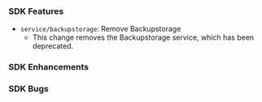 ### SDK Features
* `service/backupstorage`: Remove Backupstorage
  * This change removes the Backupstorage service, which has been deprecated.

### SDK Enhancements

### SDK Bugs
